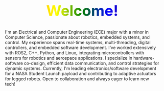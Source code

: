 <h1 align="center" style="font-size: 48px; background: linear-gradient(90deg, red, orange, yellow, green, blue, indigo, violet); -webkit-background-clip: text; color: transparent;">
  Welcome!
</h1>

I'm an Electrical and Computer Engineering (ECE) major with a minor in Computer Science, passionate about robotics, embedded systems, and control. My experience spans real-time systems, multi-threading, digital controllers, and embedded software development. I’ve worked extensively with ROS2, C++, Python, and Linux, integrating microcontrollers with sensors for robotics and aerospace applications. I specialize in hardware-software co-design, efficient data communication, and control strategies for dynamic systems. Currently, I'm leading electronics/software development for a NASA Student Launch payload and contributing to adaptive actuators for legged robots. Open to collaboration and always eager to learn new tech!
